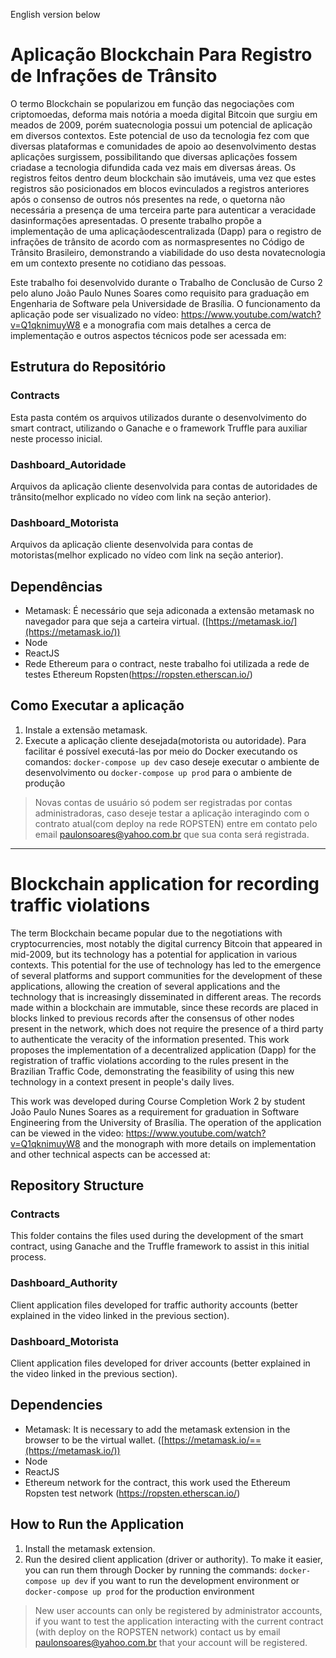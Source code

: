 English version below

# Aplicação Blockchain Para Registro de Infrações de Trânsito

O termo Blockchain se popularizou em função das negociações com criptomoedas, deforma mais notória a moeda digital Bitcoin que surgiu em meados de 2009, porém suatecnologia possui um potencial de aplicação em diversos contextos. Este potencial de uso da tecnologia fez com que diversas plataformas e comunidades de apoio ao desenvolvimento destas aplicações surgissem, possibilitando que diversas aplicações fossem criadase a tecnologia difundida cada vez mais em diversas áreas. Os registros feitos dentro deum blockchain são imutáveis, uma vez que estes registros são posicionados em blocos evinculados a registros anteriores após o consenso de outros nós presentes na rede, o quetorna não necessária a presença de uma terceira parte para autenticar a veracidade dasinformações apresentadas. O presente trabalho propõe a implementação de uma aplicaçãodescentralizada (Dapp) para o registro de infrações de trânsito de acordo com as normaspresentes no Código de Trânsito Brasileiro, demonstrando a viabilidade do uso desta novatecnologia em um contexto presente no cotidiano das pessoas.

Este trabalho foi desenvolvido durante o Trabalho de Conclusão de Curso 2 pelo aluno João Paulo Nunes Soares como requisito para graduação em Engenharia de Software pela Universidade de Brasília. O funcionamento da aplicação pode ser visualizado no vídeo: https://www.youtube.com/watch?v=Q1qknimuyW8 e a monografia com mais detalhes a cerca de implementação e outros aspectos técnicos pode ser acessada em:

## Estrutura do Repositório

### Contracts

Esta pasta contém os arquivos utilizados durante o desenvolvimento do smart contract, utilizando o Ganache e o framework Truffle para auxiliar neste processo inicial.

### Dashboard_Autoridade

Arquivos da aplicação cliente desenvolvida para contas de autoridades de trânsito(melhor explicado no vídeo com link na seção anterior).

### Dashboard_Motorista

Arquivos da aplicação cliente desenvolvida para contas de motoristas(melhor explicado no vídeo com link na seção anterior).

## Dependências

* Metamask: É necessário que seja adiconada a extensão metamask no navegador para que seja a carteira virtual. ([https://metamask.io/](https://metamask.io/))
* Node
* ReactJS
* Rede Ethereum para o contract, neste trabalho foi utilizada a rede de testes Ethereum Ropsten(https://ropsten.etherscan.io/)

## Como Executar a aplicação

1. Instale a extensão metamask.
2. Execute a aplicação cliente desejada(motorista ou autoridade). Para facilitar é possível executá-las por meio do Docker executando os comandos: `docker-compose up dev` caso deseje executar o ambiente de desenvolvimento ou `docker-compose up prod` para o ambiente de produção
 > Novas contas de usuário só podem ser registradas por contas administradoras, caso deseje testar a aplicação interagindo com o contrato atual(com deploy na rede ROPSTEN) entre em contato pelo email paulonsoares@yahoo.com.br que sua conta será registrada.

***

# Blockchain application for recording traffic violations

The term Blockchain became popular due to the negotiations with cryptocurrencies, most notably the digital currency Bitcoin that appeared in mid-2009, but its technology has a potential for application in various contexts. This potential for the use of technology has led to the emergence of several platforms and support communities for the development of these applications, allowing the creation of several applications and the technology that is increasingly disseminated in different areas. The records made within a blockchain are immutable, since these records are placed in blocks linked to previous records after the consensus of other nodes present in the network, which does not require the presence of a third party to authenticate the veracity of the information presented. This work proposes the implementation of a decentralized application (Dapp) for the registration of traffic violations according to the rules present in the Brazilian Traffic Code, demonstrating the feasibility of using this new technology in a context present in people's daily lives.

This work was developed during Course Completion Work 2 by student João Paulo Nunes Soares as a requirement for graduation in Software Engineering from the University of Brasília. The operation of the application can be viewed in the video: https://www.youtube.com/watch?v=Q1qknimuyW8 and the monograph with more details on implementation and other technical aspects can be accessed at:

## Repository Structure

### Contracts

This folder contains the files used during the development of the smart contract, using Ganache and the Truffle framework to assist in this initial process.

### Dashboard_Authority

Client application files developed for traffic authority accounts (better explained in the video linked in the previous section).

### Dashboard_Motorista

Client application files developed for driver accounts (better explained in the video linked in the previous section).

## Dependencies

* Metamask: It is necessary to add the metamask extension in the browser to be the virtual wallet. ([https://metamask.io/==(https://metamask.io/))
* Node
* ReactJS
* Ethereum network for the contract, this work used the Ethereum Ropsten test network (https://ropsten.etherscan.io/)

## How to Run the Application

1. Install the metamask extension.
2. Run the desired client application (driver or authority). To make it easier, you can run them through Docker by running the commands: `docker-compose up dev` if you want to run the development environment or ` docker-compose up prod` for the production environment
 > New user accounts can only be registered by administrator accounts, if you want to test the application interacting with the current contract (with deploy on the ROPSTEN network) contact us by email paulonsoares@yahoo.com.br that your account will be registered.
